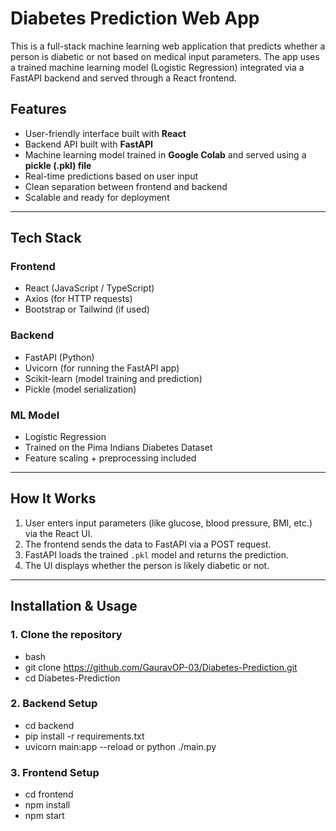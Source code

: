 # Diabetes Prediction Web App

This is a full-stack machine learning web application that predicts whether a person is diabetic or not based on medical input parameters. The app uses a trained machine learning model (Logistic Regression) integrated via a FastAPI backend and served through a React frontend.

## Features

- User-friendly interface built with **React**
- Backend API built with **FastAPI**
- Machine learning model trained in **Google Colab** and served using a **pickle (.pkl) file**
- Real-time predictions based on user input
- Clean separation between frontend and backend
- Scalable and ready for deployment

---

## Tech Stack

### Frontend
- React (JavaScript / TypeScript)
- Axios (for HTTP requests)
- Bootstrap or Tailwind (if used)

### Backend
- FastAPI (Python)
- Uvicorn (for running the FastAPI app)
- Scikit-learn (model training and prediction)
- Pickle (model serialization)

### ML Model
- Logistic Regression
- Trained on the Pima Indians Diabetes Dataset
- Feature scaling + preprocessing included

---

## How It Works

1. User enters input parameters (like glucose, blood pressure, BMI, etc.) via the React UI.
2. The frontend sends the data to FastAPI via a POST request.
3. FastAPI loads the trained `.pkl` model and returns the prediction.
4. The UI displays whether the person is likely diabetic or not.

---

## Installation & Usage

### 1. Clone the repository
- bash
- git clone https://github.com/GauravOP-03/Diabetes-Prediction.git
- cd Diabetes-Prediction

### 2. Backend Setup
- cd backend
- pip install -r requirements.txt
- uvicorn main:app --reload or python ./main.py

### 3. Frontend Setup
- cd frontend
- npm install
- npm start

